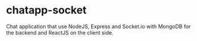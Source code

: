 # chatapp-socket
Chat application that use NodeJS, Express and Socket.io with MongoDB for the backend and ReactJS on the client side.
